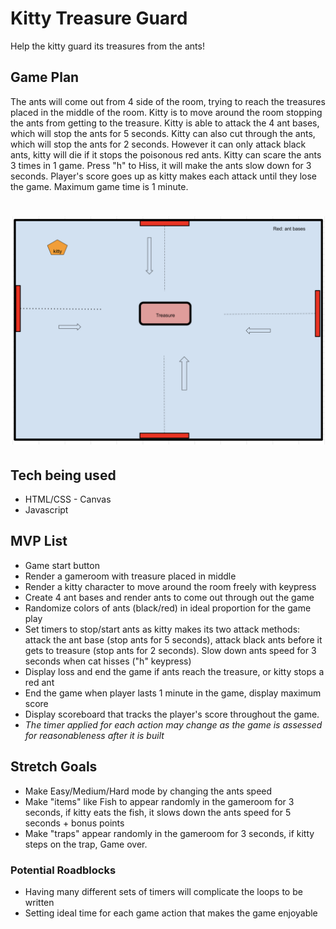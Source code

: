 # Kitty Treasure Guard
Help the kitty guard its treasures from the ants!

## Game Plan
The ants will come out from 4 side of the room, trying to reach the treasures placed in the middle of the room. Kitty is to move around the room stopping the ants from getting to the treasure. Kitty is able to attack the 4 ant bases, which will stop the ants for 5 seconds. Kitty can also cut through the ants, which will stop the ants for 2 seconds. However it can only attack black ants, kitty will die if it stops the poisonous red ants. Kitty can scare the ants 3 times in 1 game. Press "h" to Hiss, it will make the ants slow down for 3 seconds. Player's score goes up as kitty makes each attack until they lose the game. Maximum game time is 1 minute.

![game frame](./media/Screen%20Shot%202022-08-18%20at%209.46.00%20PM.png)
=======

## Tech being used
* HTML/CSS - Canvas
* Javascript

## MVP List
* Game start button
* Render a gameroom with treasure placed in middle
* Render a kitty character to move around the room freely with keypress
* Create 4 ant bases and render ants to come out through out the game
* Randomize colors of ants (black/red) in ideal proportion for the game play
* Set timers to stop/start ants as kitty makes its two attack methods: attack the ant base (stop ants for 5 seconds), attack black ants before it gets to treasure (stop ants for 2 seconds). Slow down ants speed for 3 seconds when cat hisses ("h" keypress)
* Display loss and end the game if ants reach the treasure, or kitty stops a red ant
* End the game when player lasts 1 minute in the game, display maximum score
* Display scoreboard that tracks the player's score throughout the game.
* *The timer applied for each action may change as the game is assessed for reasonableness after it is built*


## Stretch Goals
* Make Easy/Medium/Hard mode by changing the ants speed
* Make "items" like Fish to appear randomly in the gameroom for 3 seconds, if kitty eats the fish, it slows down the ants speed for 5 seconds + bonus points
* Make "traps" appear randomly in the gameroom for 3 seconds, if kitty steps on the trap, Game over.

### Potential Roadblocks
* Having many different sets of timers will complicate the loops to be written
* Setting ideal time for each game action that makes the game enjoyable


